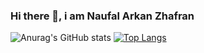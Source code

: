 ### Hi there 👋, i am Naufal Arkan Zhafran

<!--
**naufal03/naufal03** is a ✨ _special_ ✨ repository because its `README.md` (this file) appears on your GitHub profile.

Here are some ideas to get you started:

- 🔭 I’m currently working on ...
- 🌱 I’m currently learning ...
- 👯 I’m looking to collaborate on ...
- 🤔 I’m looking for help with ...
- 💬 Ask me about ...
- 📫 How to reach me: ...
- 😄 Pronouns: ...
- ⚡ Fun fact: ...
-->

![Anurag's GitHub stats](https://github-readme-stats.vercel.app/api?username=naufal03&theme=codeSTACKr&show_icons=true)
[![Top Langs](https://github-readme-stats.vercel.app/api/top-langs/?username=naufal03&layout=compact)](https://github.com/naufal03/github-readme-stats)

